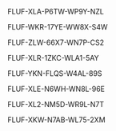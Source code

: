 FLUF-XLA-P6TW-WP9Y-NZL

FLUF-WKR-17YE-WW8X-S4W

FLUF-ZLW-66X7-WN7P-CS2

FLUF-XLR-1ZKC-WLA1-5AY

FLUF-YKN-FLQS-W4AL-89S

FLUF-XLE-N6WH-WN8L-96E

FLUF-XL2-NM5D-WR9L-N7T

FLUF-XKW-N7AB-WL75-2XM